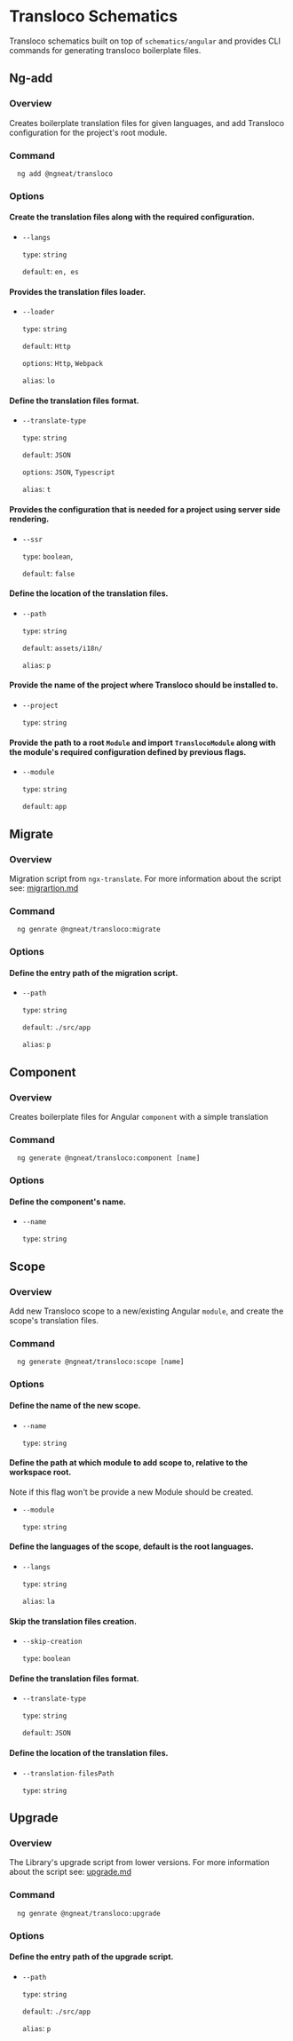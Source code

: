 # Transloco Schematics

Transloco schematics built on top of `schematics/angular` and provides CLI commands for generating transloco boilerplate files.

## Ng-add

### Overview

Creates boilerplate translation files for given languages, and add Transloco configuration for the project's root module.

### Command

```
  ng add @ngneat/transloco
```

### Options

#### Create the translation files along with the required configuration.

- `--langs`

  `type`: `string`

  `default`: `en, es`

#### Provides the translation files loader.

- `--loader`

  `type`: `string`

  `default`: `Http`

  `options`: `Http`, `Webpack`

  `alias`: `lo`

#### Define the translation files format.

- `--translate-type`

  `type`: `string`

  `default`: `JSON`

  `options`: `JSON`, `Typescript`

  `alias`: `t`

#### Provides the configuration that is needed for a project using server side rendering.

- `--ssr`

  `type`: `boolean`,

  `default`: `false`

#### Define the location of the translation files.

- `--path`

  `type`: `string`

  `default`: `assets/i18n/`

  `alias`: `p`

#### Provide the name of the project where Transloco should be installed to.

- `--project`

  `type`: `string`

#### Provide the path to a root `Module` and import `TranslocoModule` along with the module's required configuration defined by previous flags.

- `--module`

  `type`: `string`

  `default`: `app`

## Migrate

### Overview

Migration script from `ngx-translate`. For more information about the script see:
[migrartion.md](https://github.com/ngneat/transloco/tree/master/schematics/migration.md)

### Command

```
  ng genrate @ngneat/transloco:migrate
```

### Options

#### Define the entry path of the migration script.

- `--path`

  `type`: `string`

  `default`: `./src/app`

  `alias`: `p`

## Component

### Overview

Creates boilerplate files for Angular `component` with a simple translation

### Command

```
  ng generate @ngneat/transloco:component [name]
```

### Options

#### Define the component's name.

- `--name`

  `type`: `string`

## Scope

### Overview

Add new Transloco scope to a new/existing Angular `module`, and create the scope's translation files.

### Command

```
  ng generate @ngneat/transloco:scope [name]
```

### Options

#### Define the name of the new scope.

- `--name`

  `type`: `string`

#### Define the path at which module to add scope to, relative to the workspace root.

Note if this flag won't be provide a new Module should be created.

- `--module`

  `type`: `string`

#### Define the languages of the scope, default is the root languages.

- `--langs`

  `type`: `string`

  `alias`: `la`

#### Skip the translation files creation.

- `--skip-creation`

  `type`: `boolean`

#### Define the translation files format.

- `--translate-type`

  `type`: `string`

  `default`: `JSON`

#### Define the location of the translation files.

- `--translation-filesPath`

  `type`: `string`

## Upgrade

### Overview

The Library's upgrade script from lower versions. For more information about the script see:
[upgrade.md](https://github.com/ngneat/transloco/tree/master/schematics/upgrade.md)

### Command

```
  ng genrate @ngneat/transloco:upgrade
```

### Options

#### Define the entry path of the upgrade script.

- `--path`

  `type`: `string`

  `default`: `./src/app`

  `alias`: `p`
